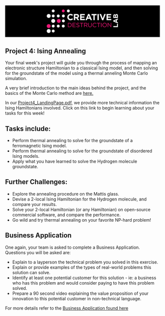 ![CDL 2020 Cohort Project](../figures/CDL_logo.jpg)
## Project 4: Ising Annealing

Your final week's project will guide you through the process of mapping an electronic structure Hamiltonian to a classical Ising model, and then solving for the groundstate of the model using a thermal anneling Monte Carlo simulation.

A very brief introduction to the main ideas behind the project, and the basics of the Monte Carlo method are
[here.](https://github.com/CDL-Quantum/CohortProject_2020/blob/master/CDL_2020_docs.pdf)

In our [Project4_LandingPage.pdf](https://github.com/CDL-Quantum/CohortProject_2020/blob/master/Project_4_Ising_Annealer/Project4_LandingPage.pdf),
we provide more technical information the Ising Hamiltonians involved.
Click on this link to begin learning about your tasks for this week!

## Tasks include:
* Perform thermal annealing to solve for the groundstate of a ferromagnetic Ising model.
* Perform thermal annealing to solve for the groundstate of disordered Ising models.
* Apply what you have learned to solve the Hydrogen molecule groundstate.

## Further Challenges: 
* Explore the annealing procedure on the Mattis glass.
* Devise a 2-local Ising Hamiltonian for the Hydrogen molecule, and compare your results.
* Solve your 2-local Hamiltonian (or any Hamiltonian) on open-source commercial software, and compare the performance.
* Go wild and try thermal annealing on your favorite NP-hard problem!

## Business Application
One again, your team is asked to complete a Business Application. Questions you will be asked are:

* Explain to a layperson the technical problem you solved in this exercise.
* Explain or provide examples of the types of real-world problems this solution can solve.
* Identify at least one potential customer for this solution - ie: a business who has this problem and would consider paying to have this problem solved.
* Prepare a 90 second video explaining the value proposition of your innovation to this potential customer in non-technical language.

For more details refer to the [Business Application found here](./Business_Application.md)



